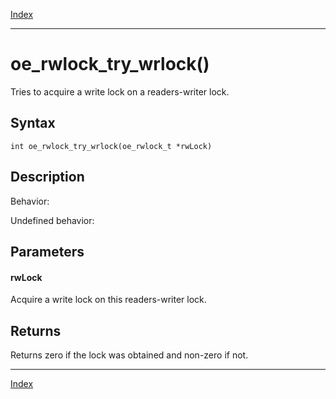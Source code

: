 [Index](index.md)

---
# oe_rwlock_try_wrlock()

Tries to acquire a write lock on a readers-writer lock.

## Syntax

    int oe_rwlock_try_wrlock(oe_rwlock_t *rwLock)
## Description 

Behavior:

Undefined behavior:



## Parameters

#### rwLock

Acquire a write lock on this readers-writer lock.

## Returns

Returns zero if the lock was obtained and non-zero if not.

---
[Index](index.md)

